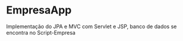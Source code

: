 # EmpresaApp

Implementação do JPA e MVC com Servlet e JSP, banco de dados se encontra no Script-Empresa
